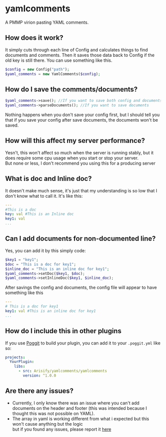 # yamlcomments
A PMMP virion pasting YAML comments.

## How does it work?
It simply cuts through each line of Config and calculates things to find documents and comments. Then it saves those data back to Config if the old key is still there. You can use something like this.
```php
$config = new Config("path");
$yaml_comments = new YamlComments($config);
```

## How do I save the comments/documents?
```php
$yaml_comments->save(); //If you want to save both config and documents
$yaml_comments->parseDocuments(); //If you want to save documents
```
Nothing happens when you don't save your config first, but I should tell you that if you save your config after save documents, the documents won't be saved.
## How will this affect my server performance?
Yesn't, this won't affect so much when the server is running stably, but it does require some cpu usage when you start or stop your server. 
<br> But none or less, I don't recommend you using this for a producing server
## What is doc and Inline doc?
It doesn't make much sense, it's just that my understanding is so low that I don't know what to call it. It's like this:
```yml
---
#This is a doc
key: val #This is an Inline doc
key1: val
...
```
## Can I add documents for non-documented line?
Yes, you can add it by this simply code:
```php
$key1 = "key1";
$doc = "This is a doc for key1";
$inline_doc = "This is an inline doc for key1";
$yaml_comments->setDoc($key1, $doc);
$yaml_comments->setInlineDoc($key1, $inline_doc);
```
After savings the config and documents, the config file will appear to have something like this
```yml
---
# This is a doc for key1
key1: val #This is an inline doc for key1
...
```
## How do I include this in other plugins
If you use [Poggit](https://poggit.pmmp.io) to build your plugin, you can add it to your `.poggit.yml` like so:

```yml
projects:
  YourPlugin:
    libs:
      - src: Arisify/yamlcomments/yamlcomments
        version: ^1.0.0
```

## Are there any issues?
- Currently, I only know there was an issue where you can't add documents on the header and footer (this was intended because I thought this was not possible on YAML).
- The array in yaml is working different from what i expected but this won't cause anything but the logic
<br> but if you found any issues, please report it [here](https://github.com/NTT1906/yamlcomments/issues)
